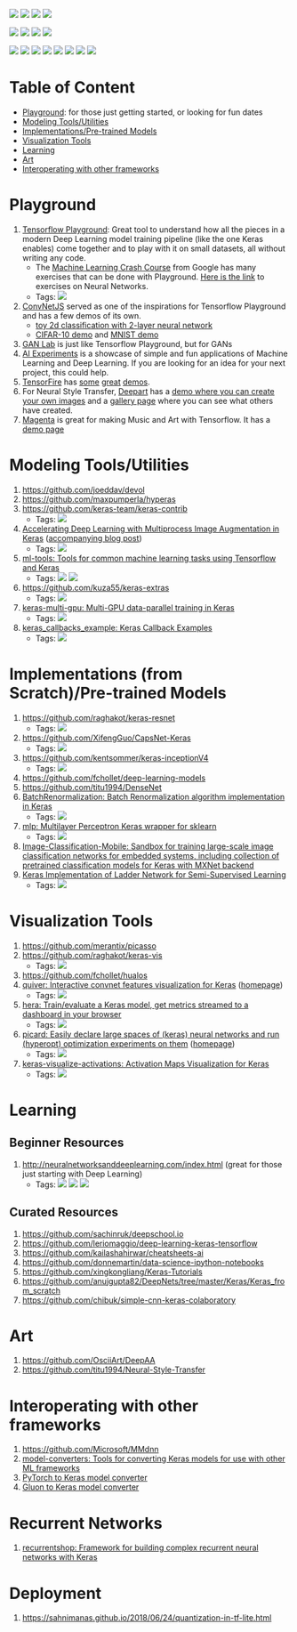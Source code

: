 ![](https://img.shields.io/pypi/l/ansicolortags.svg?raw=true) ![](https://img.shields.io/badge/Maintained%3F-yes-green.svg) ![](https://img.shields.io/badge/contributions-welcome-brightgreen.svg?raw=true) ![](https://img.shields.io/badge/PRs-welcome-brightgreen.svg)

![](https://img.shields.io/github/issues-raw/soumendra/awesome-deeplearning.svg) ![](	https://img.shields.io/github/issues-pr-raw/soumendra/awesome-deeplearning.svg) ![](https://img.shields.io/github/last-commit/soumendra/awesome-deeplearning.svg) ![](https://img.shields.io/github/contributors/soumendra/awesome-deeplearning.svg)

![](https://img.shields.io/github/forks/soumendra/awesome-deeplearning.svg) ![](https://img.shields.io/github/stars/soumendra/awesome-deeplearning.svg) ![](https://img.shields.io/github/watchers/soumendra/awesome-deeplearning.svg) ![](https://img.shields.io/github/commit-activity/m/soumendra/awesome-deeplearning.svg) ![](https://img.shields.io/github/repo-size/soumendra/awesome-deeplearning.svg) ![](https://img.shields.io/github/languages/code-size/soumendra/awesome-deeplearning.svg) ![](https://img.shields.io/github/release-date/soumendra/awesome-deeplearning.svg) ![](https://img.shields.io/github/release/soumendra/awesome-deeplearning.svg)

# Table of Content

* [Playground](https://github.com/soumendra/awesome-deeplearning/blob/master/README.md#playground): for those just getting started, or looking for fun dates
* [Modeling Tools/Utilities](https://github.com/soumendra/awesome-deeplearning/blob/master/README.md#modeling-toolsutilities)
* [Implementations/Pre-trained Models](https://github.com/soumendra/awesome-deeplearning/blob/master/README.md#implementations-from-scratchpre-trained-models)
* [Visualization Tools](https://github.com/soumendra/awesome-deeplearning/blob/master/README.md#implementations-from-scratchpre-trained-models)
* [Learning](https://github.com/soumendra/awesome-deeplearning/blob/master/README.md#implementations-from-scratchpre-trained-models)
* [Art](https://github.com/soumendra/awesome-deeplearning/blob/master/README.md#implementations-from-scratchpre-trained-models)
* [Interoperating with other frameworks](https://github.com/soumendra/awesome-deeplearning/blob/master/README.md#implementations-from-scratchpre-trained-models)

# Playground

1. [Tensorflow Playground](https://playground.tensorflow.org): Great tool to understand how all the pieces in a modern Deep Learning model training pipeline (like the one Keras enables) come together and to play with it on small datasets, all without writing any code.
    - The [Machine Learning Crash Course](https://developers.google.com/machine-learning/crash-course/) from Google has many exercises that can be done with Playground. [Here is the link](https://developers.google.com/machine-learning/crash-course/introduction-to-neural-networks/playground-exercises) to exercises on Neural Networks.
    - Tags: ![](https://img.shields.io/badge/Library-Tensorflow-green.svg)
2. [ConvNetJS](https://cs.stanford.edu/people/karpathy/convnetjs/) served as one of the inspirations for Tensorflow Playground and has a few demos of its own.
    - [toy 2d classification with 2-layer neural network](https://cs.stanford.edu/people/karpathy/convnetjs/demo/classify2d.html)
    - [CIFAR-10 demo](https://cs.stanford.edu/people/karpathy/convnetjs/demo/cifar10.html) and [MNIST demo](https://cs.stanford.edu/people/karpathy/convnetjs/demo/mnist.html)
3. [GAN Lab](https://poloclub.github.io/ganlab/) is just like Tensorflow Playground, but for GANs
4. [AI Experiments](https://experiments.withgoogle.com/collection/ai) is a showcase of simple and fun applications of Machine Learning and Deep Learning. If you are looking for an idea for your next project, this could help.
5. [TensorFire](https://tenso.rs/) has [some](https://tenso.rs/demos/fast-neural-style/) [great](https://tenso.rs/demos/rock-paper-scissors/) [demos](https://cyborg.tenso.rs/).
6. For Neural Style Transfer, [Deepart](https://deepart.io/) has a [demo where you can create your own images](https://deepart.io/hire/) and a [gallery page](https://deepart.io/latest/) where you can see what others have created.
7. [Magenta](https://magenta.tensorflow.org/) is great for making Music and Art with Tensorflow. It has a [demo page](https://magenta.tensorflow.org/demos)

# Modeling Tools/Utilities

1. https://github.com/joeddav/devol
2. https://github.com/maxpumperla/hyperas
3. https://github.com/keras-team/keras-contrib
    - Tags: ![](https://img.shields.io/badge/Library-Keras-green.svg)
4. [Accelerating Deep Learning with Multiprocess Image Augmentation in Keras](https://github.com/stratospark/keras-multiprocess-image-data-generator) ([accompanying blog post](http://blog.stratospark.com/multiprocess-image-augmentation-keras.html))
    - Tags: ![](https://img.shields.io/badge/Library-Keras-green.svg)
5. [ml-tools: Tools for common machine learning tasks using Tensorflow and Keras](https://github.com/triagemd/ml-tools)
    - Tags: ![](https://img.shields.io/badge/Library-Tensorflow-green.svg) ![](https://img.shields.io/badge/Library-Keras-green.svg)
6. https://github.com/kuza55/keras-extras
    - Tags: ![](https://img.shields.io/badge/Library-Keras-green.svg)
7. [keras-multi-gpu: Multi-GPU data-parallel training in Keras](https://github.com/rossumai/keras-multi-gpu)
    - Tags: ![](https://img.shields.io/badge/Library-Keras-green.svg)
8. [keras_callbacks_example: Keras Callback Examples](https://github.com/keunwoochoi/keras_callbacks_example)
    - Tags: ![](https://img.shields.io/badge/Library-Keras-green.svg)

# Implementations (from Scratch)/Pre-trained Models

1. https://github.com/raghakot/keras-resnet
    - Tags: ![](https://img.shields.io/badge/Library-Keras-green.svg)
2. https://github.com/XifengGuo/CapsNet-Keras
    - Tags: ![](https://img.shields.io/badge/Library-Keras-green.svg)
3. https://github.com/kentsommer/keras-inceptionV4
    - Tags: ![](https://img.shields.io/badge/Library-Keras-green.svg)
4. https://github.com/fchollet/deep-learning-models
5. https://github.com/titu1994/DenseNet
6. [BatchRenormalization: Batch Renormalization algorithm implementation in Keras](https://github.com/titu1994/BatchRenormalization)
    - Tags: ![](https://img.shields.io/badge/Library-Keras-green.svg)
7. [mlp: Multilayer Perceptron Keras wrapper for sklearn](https://github.com/alvarouc/mlp)
    - Tags: ![](https://img.shields.io/badge/Library-Keras-green.svg)
8. [Image-Classification-Mobile: Sandbox for training large-scale image classification networks for embedded systems, including collection of pretrained classification models for Keras with MXNet backend](https://github.com/osmr/imgclsmob)
9. [Keras Implementation of Ladder Network for Semi-Supervised Learning](https://github.com/divamgupta/ladder_network_keras)
    - Tags: ![](https://img.shields.io/badge/Library-Keras-green.svg)

# Visualization Tools

1. https://github.com/merantix/picasso
2. https://github.com/raghakot/keras-vis
    - Tags: ![](https://img.shields.io/badge/Library-Keras-green.svg)
3. https://github.com/fchollet/hualos
4. [quiver: Interactive convnet features visualization for Keras](https://github.com/keplr-io/quiver) ([homepage](https://keplr-io.github.io/quiver/))
    - Tags: ![](https://img.shields.io/badge/Library-Keras-green.svg)
5. [hera: Train/evaluate a Keras model, get metrics streamed to a dashboard in your browser](https://github.com/keplr-io/hera)
    - Tags: ![](https://img.shields.io/badge/Library-Keras-green.svg)
6. [picard: Easily declare large spaces of (keras) neural networks and run (hyperopt) optimization experiments on them](https://github.com/keplr-io/picard) ([homepage](http://picard.libs.keplr.io/))
    - Tags: ![](https://img.shields.io/badge/Library-Keras-green.svg)
7. [keras-visualize-activations: Activation Maps Visualization for Keras](https://github.com/philipperemy/keras-visualize-activations)
    - Tags: ![](https://img.shields.io/badge/Library-Keras-green.svg)

# Learning

## Beginner Resources

1. http://neuralnetworksanddeeplearning.com/index.html (great for those just starting with Deep Learning)
    - Tags: 
![](https://img.shields.io/badge/Meta-Beginner%20Friendly-orange.svg) ![](https://img.shields.io/badge/Meta-Recommended-orange.svg) 
![](https://img.shields.io/badge/Resource-Book-red.svg)

## Curated Resources

1. https://github.com/sachinruk/deepschool.io
2. https://github.com/leriomaggio/deep-learning-keras-tensorflow
3. https://github.com/kailashahirwar/cheatsheets-ai
4. https://github.com/donnemartin/data-science-ipython-notebooks
5. https://github.com/xingkongliang/Keras-Tutorials
6. https://github.com/anujgupta82/DeepNets/tree/master/Keras/Keras_from_scratch
7. https://github.com/chibuk/simple-cnn-keras-colaboratory

# Art

1. https://github.com/OsciiArt/DeepAA
2. https://github.com/titu1994/Neural-Style-Transfer

# Interoperating with other frameworks

1. https://github.com/Microsoft/MMdnn
2. [model-converters: Tools for converting Keras models for use with other ML frameworks](https://github.com/triagemd/model-converters)
3. [PyTorch to Keras model converter](https://github.com/nerox8664/pytorch2keras)
4. [Gluon to Keras model converter](https://github.com/nerox8664/gluon2keras)

# Recurrent Networks

1. [recurrentshop: Framework for building complex recurrent neural networks with Keras](https://github.com/farizrahman4u/recurrentshop)

# Deployment

1. https://sahnimanas.github.io/2018/06/24/quantization-in-tf-lite.html
